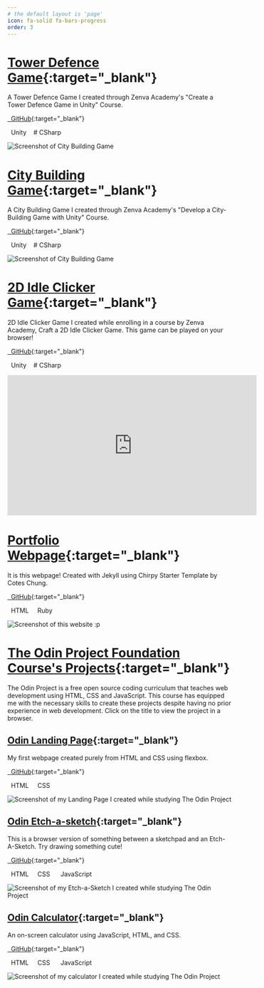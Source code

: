 ```yaml
---
# the default layout is 'page'
icon: fa-solid fa-bars-progress
order: 3
---
```


# [Tower Defence Game](https://kailermai.github.io/towerDefenceGame/WebBuild/index.html){:target="\_blank"}

A Tower Defence Game I created through Zenva Academy's "Create a Tower Defence Game in Unity" Course.

[<i class="fa-brands fa-github"></i>  GitHub](https://github.com/kailermai/towerDefenceGame){:target="\_blank"}

<i class="fa-brands fa-unity"></i>  Unity    <i class="fa-solid fa-c"></i># CSharp

![Screenshot of City Building Game](/assets/images/towerdefencegame.png)

# [City Building Game](https://kailermai.github.io/citybuildinggame/WebBuild/index.html){:target="\_blank"}

A City Building Game I created through Zenva Academy's "Develop a City-Building Game with Unity" Course.

[<i class="fa-brands fa-github"></i>  GitHub](https://github.com/kailermai/citybuildinggame){:target="\_blank"}

<i class="fa-brands fa-unity"></i>  Unity    <i class="fa-solid fa-c"></i># CSharp

![Screenshot of City Building Game](/assets/images/citybuildinggame.png)

# [2D Idle Clicker Game](https://kailermai.github.io/IdleClickerGame/WebBuild/index.html){:target="\_blank"}

2D Idle Clicker Game I created while enrolling in a course by Zenva Academy, Craft a 2D Idle Clicker Game. This game can be played on your browser!

[<i class="fa-brands fa-github"></i>  GitHub](https://github.com/kailermai/IdleClickerGame){:target="\_blank"}

<i class="fa-brands fa-unity"></i>  Unity    <i class="fa-solid fa-c"></i># CSharp

<iframe width="560" height="315" src="https://www.youtube.com/embed/vawnjHsp0rY?si=NJhvB1FFz22lsZ0c" title="YouTube video player" frameborder="0" allow="accelerometer; autoplay; clipboard-write; encrypted-media; gyroscope; picture-in-picture; web-share" allowfullscreen></iframe>

# [Portfolio Webpage](https://kailermai.github.io/){:target="\_blank"}

It is this webpage! Created with Jekyll using Chirpy Starter Template by Cotes Chung.

[<i class="fa-brands fa-github"></i>  GitHub](https://github.com/kailermai/kailermai.github.io){:target="\_blank"}

<i class="fa-brands fa-html5"></i>  HTML    <i class="fa-regular fa-gem"></i>  Ruby

![Screenshot of this website :p](/assets/images/portfolio-website.png)

# [The Odin Project Foundation Course's Projects](https://www.theodinproject.com/paths/foundations/courses/foundations){:target="\_blank"}

The Odin Project is a free open source coding curriculum that teaches web development using HTML, CSS and JavaScript. This course has equipped me with the necessary skills to create these projects despite having no prior experience in web development. Click on the title to view the project in a browser.

## [Odin Landing Page](https://kailermai.github.io/odin-landing-page/){:target="\_blank"}

My first webpage created purely from HTML and CSS using flexbox.

[<i class="fa-brands fa-github"></i>  GitHub](https://github.com/kailermai/odin-landing-page){:target="\_blank"}

<i class="fa-brands fa-html5"></i>  HTML    <i class="fa-brands fa-css3-alt"></i>  CSS

![Screenshot of my Landing Page I created while studying The Odin Project](/assets/images/landing-page-top.png)

## [Odin Etch-a-sketch](https://kailermai.github.io/Etch-a-Sketch/){:target="\_blank"}

This is a browser version of something between a sketchpad and an Etch-A-Sketch. Try drawing something cute!

[<i class="fa-brands fa-github"></i>  GitHub](https://github.com/kailermai/Etch-a-Sketch){:target="\_blank"}

<i class="fa-brands fa-html5"></i>  HTML    <i class="fa-brands fa-css3-alt"></i>  CSS    <i class="fa-brands fa-js"></i>  JavaScript

![Screenshot of my Etch-a-Sketch I created while studying The Odin Project](/assets/images/etch-a-sketch-top.png)

## [Odin Calculator](https://kailermai.github.io/odin-calculator/){:target="\_blank"}

An on-screen calculator using JavaScript, HTML, and CSS.

[<i class="fa-brands fa-github"></i>  GitHub](https://github.com/kailermai/odin-calculator){:target="\_blank"}

<i class="fa-brands fa-html5"></i>  HTML    <i class="fa-brands fa-css3-alt"></i>  CSS    <i class="fa-brands fa-js"></i>  JavaScript

![Screenshot of my calculator I created while studying The Odin Project](/assets/images/calculator-top.png)
